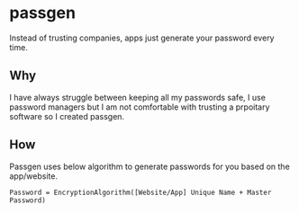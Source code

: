 # passgen
Instead of trusting companies, apps just generate your password every time.

## Why
I have always struggle between keeping all my passwords safe, I use password managers but I am not comfortable with trusting
a prpoitary software so I created passgen.

## How
Passgen uses below algorithm to generate passwords for you based on the app/website.<br>
```
Password = EncryptionAlgorithm([Website/App] Unique Name + Master Password)
```


